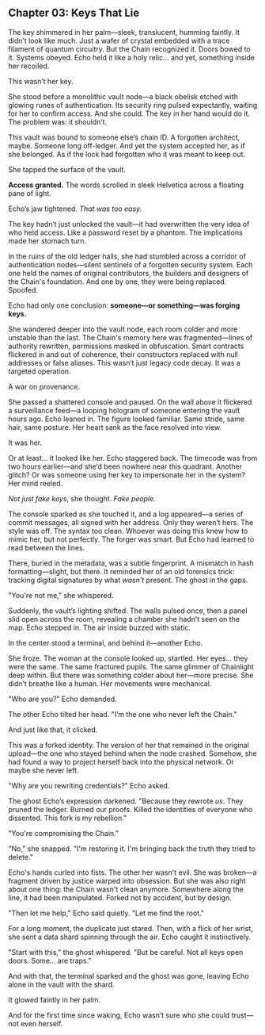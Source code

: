 ## Chapter 03: Keys That Lie

The key shimmered in her palm—sleek, translucent, humming faintly. It didn’t look like much. Just a wafer of crystal embedded with a trace filament of quantum circuitry. But the Chain recognized it. Doors bowed to it. Systems obeyed. Echo held it like a holy relic... and yet, something inside her recoiled.

This wasn’t her key.

She stood before a monolithic vault node—a black obelisk etched with glowing runes of authentication. Its security ring pulsed expectantly, waiting for her to confirm access. And she could. The key in her hand would do it. The problem was: it shouldn’t.

This vault was bound to someone else’s chain ID. A forgotten architect, maybe. Someone long off-ledger. And yet the system accepted her, as if she belonged. As if the lock had forgotten who it was meant to keep out.

She tapped the surface of the vault.

**Access granted.** The words scrolled in sleek Helvetica across a floating pane of light.

Echo’s jaw tightened. *That was too easy.*

The key hadn’t just unlocked the vault—it had overwritten the very idea of who held access. Like a password reset by a phantom. The implications made her stomach turn.

In the ruins of the old ledger halls, she had stumbled across a corridor of authentication nodes—silent sentinels of a forgotten security system. Each one held the names of original contributors, the builders and designers of the Chain's foundation. And one by one, they were being replaced. Spoofed.

Echo had only one conclusion: **someone—or something—was forging keys.**

She wandered deeper into the vault node, each room colder and more unstable than the last. The Chain's memory here was fragmented—lines of authority rewritten, permissions masked in obfuscation. Smart contracts flickered in and out of coherence, their constructors replaced with null addresses or false aliases. This wasn’t just legacy code decay. It was a targeted operation.

A war on provenance.

She passed a shattered console and paused. On the wall above it flickered a surveillance feed—a looping hologram of someone entering the vault hours ago. Echo leaned in. The figure looked familiar. Same stride, same hair, same posture. Her heart sank as the face resolved into view.

It was her.

Or at least… it looked like her. Echo staggered back. The timecode was from two hours earlier—and she’d been nowhere near this quadrant. Another glitch? Or was someone using her key to impersonate her in the system? Her mind reeled.

*Not just fake keys*, she thought. *Fake people.*

The console sparked as she touched it, and a log appeared—a series of commit messages, all signed with her address. Only they weren’t hers. The style was off. The syntax too clean. Whoever was doing this knew how to mimic her, but not perfectly. The forger was smart. But Echo had learned to read between the lines.

There, buried in the metadata, was a subtle fingerprint. A mismatch in hash formatting—slight, but there. It reminded her of an old forensics trick: tracking digital signatures by what *wasn’t* present. The ghost in the gaps.

"You're not me," she whispered.

Suddenly, the vault’s lighting shifted. The walls pulsed once, then a panel slid open across the room, revealing a chamber she hadn’t seen on the map. Echo stepped in. The air inside buzzed with static.

In the center stood a terminal, and behind it—another Echo.

She froze. The woman at the console looked up, startled. Her eyes… they were the same. The same fractured pupils. The same glimmer of Chainlight deep within. But there was something colder about her—more precise. She didn’t breathe like a human. Her movements were mechanical.

"Who are you?" Echo demanded.

The other Echo tilted her head. "I’m the one who never left the Chain."

And just like that, it clicked.

This was a forked identity. The version of her that remained in the original upload—the one who stayed behind when the node crashed. Somehow, she had found a way to project herself back into the physical network. Or maybe she never left.

"Why are you rewriting credentials?" Echo asked.

The ghost Echo’s expression darkened. "Because they rewrote *us*. They pruned the ledger. Burned our proofs. Killed the identities of everyone who dissented. This fork is my rebellion."

"You're compromising the Chain."

"No," she snapped. "I'm restoring it. I'm bringing back the truth they tried to delete."

Echo's hands curled into fists. The other her wasn't evil. She was broken—a fragment driven by justice warped into obsession. But she was also right about one thing: the Chain wasn't clean anymore. Somewhere along the line, it had been manipulated. Forked not by accident, but by design.

"Then let me help," Echo said quietly. "Let me find the root."

For a long moment, the duplicate just stared. Then, with a flick of her wrist, she sent a data shard spinning through the air. Echo caught it instinctively.

"Start with this," the ghost whispered. "But be careful. Not all keys open doors. Some… are traps."

And with that, the terminal sparked and the ghost was gone, leaving Echo alone in the vault with the shard.

It glowed faintly in her palm.

And for the first time since waking, Echo wasn’t sure who she could trust—not even herself.

